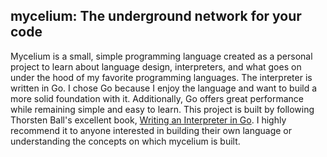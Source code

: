 ## mycelium: The underground network for your code

Mycelium is a small, simple programming language created as a personal project to learn about language design, interpreters, and what goes on under the hood of my favorite programming languages.
The interpreter is written in Go. I chose Go because I enjoy the language and want to build a more solid foundation with it. Additionally, Go offers great performance while remaining simple and easy to learn.
This project is built by following Thorsten Ball's excellent book, [Writing an Interpreter in Go](https://interpreterbook.com/). I highly recommend it to anyone interested in building their own language or understanding the concepts on which mycelium is built.
